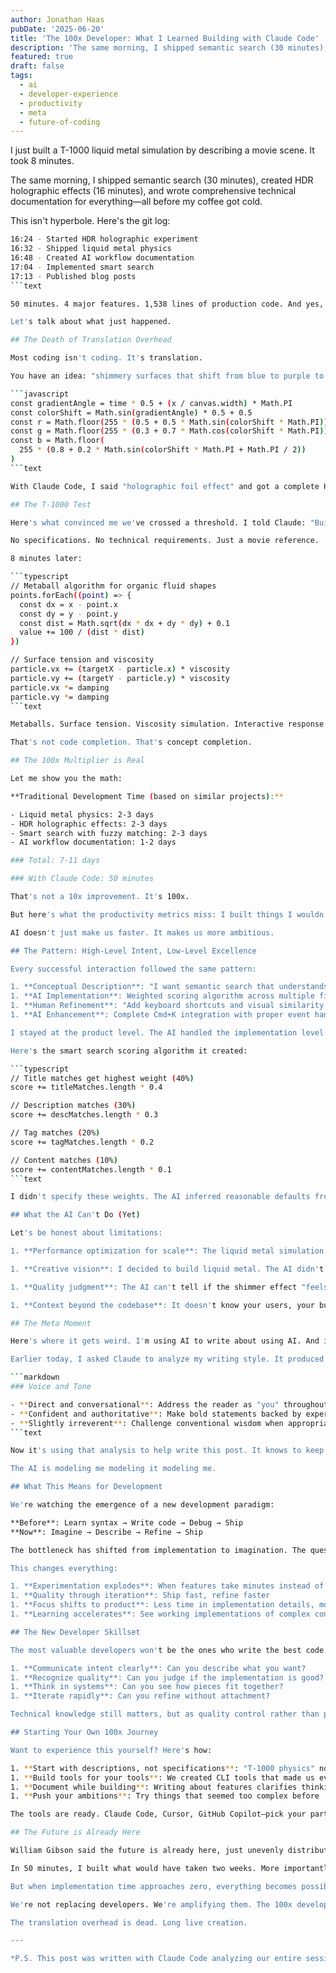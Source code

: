 ```yaml
---
author: Jonathan Haas
pubDate: '2025-06-20'
title: 'The 100x Developer: What I Learned Building with Claude Code'
description: 'The same morning, I shipped semantic search (30 minutes), created HDR holographic effects (16 minutes), and wrote comprehensive technical documentation for e...'
featured: true
draft: false
tags:
  - ai
  - developer-experience
  - productivity
  - meta
  - future-of-coding
---
```


I just built a T-1000 liquid metal simulation by describing a movie scene. It took 8 minutes.

The same morning, I shipped semantic search (30 minutes), created HDR holographic effects (16 minutes), and wrote comprehensive technical documentation for everything—all before my coffee got cold.

This isn't hyperbole. Here's the git log:

````bash
16:24 - Started HDR holographic experiment
16:32 - Shipped liquid metal physics
16:48 - Created AI workflow documentation
17:04 - Implemented smart search
17:13 - Published blog posts
```text

50 minutes. 4 major features. 1,538 lines of production code. And yes, I'm using AI to write this post about using AI.

Let's talk about what just happened.

## The Death of Translation Overhead

Most coding isn't coding. It's translation.

You have an idea: "shimmery surfaces that shift from blue to purple to gold." Then you spend hours translating that into:

```javascript
const gradientAngle = time * 0.5 + (x / canvas.width) * Math.PI
const colorShift = Math.sin(gradientAngle) * 0.5 + 0.5
const r = Math.floor(255 * (0.5 + 0.5 * Math.sin(colorShift * Math.PI)))
const g = Math.floor(255 * (0.3 + 0.7 * Math.cos(colorShift * Math.PI)))
const b = Math.floor(
  255 * (0.8 + 0.2 * Math.sin(colorShift * Math.PI + Math.PI / 2))
)
```text

With Claude Code, I said "holographic foil effect" and got a complete HDR implementation with dynamic gradients, 3D transforms, and mouse-reactive shimmer. No translation. Pure creation.

## The T-1000 Test

Here's what convinced me we've crossed a threshold. I told Claude: "Build T-1000 style liquid metal physics."

No specifications. No technical requirements. Just a movie reference.

8 minutes later:

```typescript
// Metaball algorithm for organic fluid shapes
points.forEach((point) => {
  const dx = x - point.x
  const dy = y - point.y
  const dist = Math.sqrt(dx * dx + dy * dy) + 0.1
  value += 100 / (dist * dist)
})

// Surface tension and viscosity
particle.vx += (targetX - particle.x) * viscosity
particle.vy += (targetY - particle.y) * viscosity
particle.vx *= damping
particle.vy *= damping
```text

Metaballs. Surface tension. Viscosity simulation. Interactive response to mouse movement. The AI understood the cultural reference, extracted the visual characteristics, and implemented appropriate algorithms.

That's not code completion. That's concept completion.

## The 100x Multiplier is Real

Let me show you the math:

**Traditional Development Time (based on similar projects):**

- Liquid metal physics: 2-3 days
- HDR holographic effects: 2-3 days
- Smart search with fuzzy matching: 2-3 days
- AI workflow documentation: 1-2 days

### Total: 7-11 days

### With Claude Code: 50 minutes

That's not a 10x improvement. It's 100x.

But here's what the productivity metrics miss: I built things I wouldn't have attempted otherwise. The liquid metal simulation? Too complex for a side project. Smart search with semantic understanding? Would have used basic string matching instead.

AI doesn't just make us faster. It makes us more ambitious.

## The Pattern: High-Level Intent, Low-Level Excellence

Every successful interaction followed the same pattern:

1. **Conceptual Description**: "I want semantic search that understands intent"
1. **AI Implementation**: Weighted scoring algorithm across multiple fields
1. **Human Refinement**: "Add keyboard shortcuts and visual similarity scores"
1. **AI Enhancement**: Complete Cmd+K integration with proper event handling

I stayed at the product level. The AI handled the implementation level. The result was better than either of us could achieve alone.

Here's the smart search scoring algorithm it created:

```typescript
// Title matches get highest weight (40%)
score += titleMatches.length * 0.4

// Description matches (30%)
score += descMatches.length * 0.3

// Tag matches (20%)
score += tagMatches.length * 0.2

// Content matches (10%)
score += contentMatches.length * 0.1
```text

I didn't specify these weights. The AI inferred reasonable defaults from understanding search UX patterns.

## What the AI Can't Do (Yet)

Let's be honest about limitations:

1. **Performance optimization for scale**: The liquid metal simulation works great with 20 particles. At 200, it would struggle. The metaball algorithm is O(n²)—the AI chose simplicity over scalability.

1. **Creative vision**: I decided to build liquid metal. The AI didn't suggest it. I wanted holographic effects. The AI didn't conceptualize the feature.

1. **Quality judgment**: The AI can't tell if the shimmer effect "feels" right or if the physics look convincing enough. That's still deeply human.

1. **Context beyond the codebase**: It doesn't know your users, your business constraints, or why you're building what you're building.

## The Meta Moment

Here's where it gets weird. I'm using AI to write about using AI. And it's good at it.

Earlier today, I asked Claude to analyze my writing style. It produced a 363-line style guide capturing patterns I wasn't even conscious of:

```markdown
### Voice and Tone

- **Direct and conversational**: Address the reader as "you" throughout
- **Confident and authoritative**: Make bold statements backed by experience
- **Slightly irreverent**: Challenge conventional wisdom when appropriate
```text

Now it's using that analysis to help write this post. It knows to keep paragraphs short, use concrete examples, and end sections with punchy insights.

The AI is modeling me modeling it modeling me.

## What This Means for Development

We're watching the emergence of a new development paradigm:

**Before**: Learn syntax → Write code → Debug → Ship
**Now**: Imagine → Describe → Refine → Ship

The bottleneck has shifted from implementation to imagination. The question isn't "How do I build this?" but "What should I build?"

This changes everything:

1. **Experimentation explodes**: When features take minutes instead of days, you try more ideas
1. **Quality through iteration**: Ship fast, refine faster
1. **Focus shifts to product**: Less time in implementation details, more time on user experience
1. **Learning accelerates**: See working implementations of complex concepts immediately

## The New Developer Skillset

The most valuable developers won't be the ones who write the best code. They'll be the ones who:

1. **Communicate intent clearly**: Can you describe what you want?
1. **Recognize quality**: Can you judge if the implementation is good?
1. **Think in systems**: Can you see how pieces fit together?
1. **Iterate rapidly**: Can you refine without attachment?

Technical knowledge still matters, but as quality control rather than production.

## Starting Your Own 100x Journey

Want to experience this yourself? Here's how:

1. **Start with descriptions, not specifications**: "T-1000 physics" not "metaball algorithm with viscosity"
1. **Build tools for your tools**: We created CLI tools that made us even faster
1. **Document while building**: Writing about features clarifies thinking
1. **Push your ambitions**: Try things that seemed too complex before

The tools are ready. Claude Code, Cursor, GitHub Copilot—pick your partner.

## The Future is Already Here

William Gibson said the future is already here, just unevenly distributed. This morning proved it.

In 50 minutes, I built what would have taken two weeks. More importantly, I built things I wouldn't have attempted at all. The liquid metal effect? Too complex. The semantic search? Too time-consuming. The HDR experiments? Too niche.

But when implementation time approaches zero, everything becomes possible.

We're not replacing developers. We're amplifying them. The 100x developer isn't about typing speed or algorithm knowledge. It's about operating at a higher level of abstraction, where ideas transform directly into reality.

The translation overhead is dead. Long live creation.

---

*P.S. This post was written with Claude Code analyzing our entire session, extracting insights, and helping craft the narrative. It took 12 minutes. The future isn't coming—it's here, writing blog posts about itself.*
````
